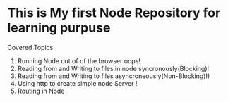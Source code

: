 <h1>This is My first Node Repository for learning purpuse</h1>
<p>Covered Topics</p>
<ol>
  <li>Running Node out of of the browser oops!</li>
  <li>Reading from and Writing to files in node syncronously(Blocking)!</li>
  <li>Reading from and Writing to files asyncroneously(Non-Blocking)!)</li>
  <li>Using http to create simple node Server !</li>
  <li>Routing in Node</li>
</ol>